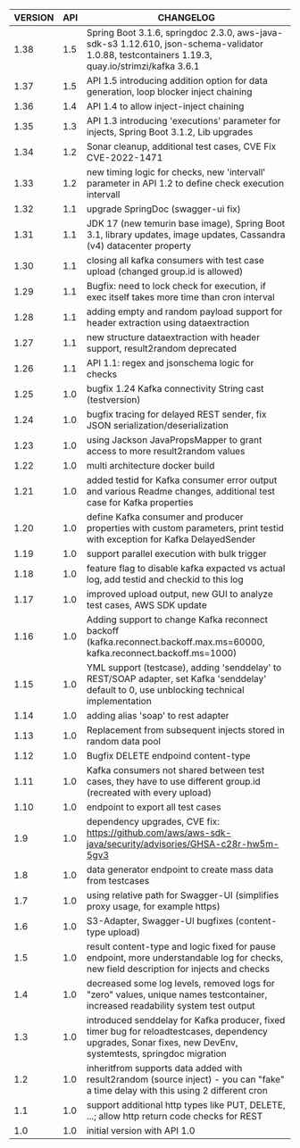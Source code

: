 | VERSION | API | CHANGELOG                                                                                                                                                    |
|---------|-----|--------------------------------------------------------------------------------------------------------------------------------------------------------------|
| 1.38    | 1.5 | Spring Boot 3.1.6, springdoc 2.3.0, aws-java-sdk-s3 1.12.610, json-schema-validator 1.0.88, testcontainers 1.19.3, quay.io/strimzi/kafka 3.6.1 |
| 1.37    | 1.5 | API 1.5 introducing addition option for data generation, loop blocker inject chaining |
| 1.36    | 1.4 | API 1.4 to allow inject-inject chaining |
| 1.35    | 1.3 | API 1.3 introducing 'executions' parameter for injects, Spring Boot 3.1.2, Lib upgrades |
| 1.34    | 1.2 | Sonar cleanup, additional test cases, CVE Fix CVE-2022-1471 |
| 1.33    | 1.2 | new timing logic for checks, new 'intervall' parameter in API 1.2 to define check execution intervall |
| 1.32    | 1.1 | upgrade SpringDoc (swagger-ui fix) |
| 1.31    | 1.1 | JDK 17 (new temurin base image), Spring Boot 3.1, library updates, image updates, Cassandra (v4) datacenter property |
| 1.30    | 1.1 | closing all kafka consumers with test case upload (changed group.id is allowed) |
| 1.29    | 1.1 | Bugfix: need to lock check for execution, if exec itself takes more time than cron interval |
| 1.28    | 1.1 | adding empty and random payload support for header extraction using dataextraction |
| 1.27    | 1.1 | new structure dataextraction with header support, result2random deprecated |
| 1.26    | 1.1 | API 1.1: regex and jsonschema logic for checks |
| 1.25    | 1.0 | bugfix 1.24 Kafka connectivity String cast (testversion) |
| 1.24    | 1.0 | bugfix tracing for delayed REST sender, fix JSON serialization/deserialization |
| 1.23    | 1.0 | using Jackson JavaPropsMapper to grant access to more result2random values |
| 1.22    | 1.0 | multi architecture docker build |
| 1.21    | 1.0 | added testid for Kafka consumer error output and various Readme changes, additional test case for Kafka properties |
| 1.20    | 1.0 | define Kafka consumer and producer properties with custom parameters, print testid with exception for Kafka DelayedSender |
| 1.19    | 1.0 | support parallel execution with bulk trigger |
| 1.18    | 1.0 | feature flag to disable kafka expacted vs actual log, add testid and checkid to this log |
| 1.17    | 1.0 | improved upload output, new GUI to analyze test cases, AWS SDK update |
| 1.16    | 1.0 | Adding support to change Kafka reconnect backoff (kafka.reconnect.backoff.max.ms=60000, kafka.reconnect.backoff.ms=1000) |
| 1.15    | 1.0 | YML support (testcase), adding 'senddelay' to REST/SOAP adapter, set Kafka 'senddelay' default to 0, use unblocking technical implementation                 |
| 1.14    | 1.0 | adding alias 'soap' to rest adapter                                                                                                                          |
| 1.13    | 1.0 | Replacement from subsequent injects stored in random data pool                                                                                               |
| 1.12    | 1.0 | Bugfix DELETE endpoind content-type                                                                                                                          |
| 1.11    | 1.0 | Kafka consumers not shared between test cases, they have to use different group.id (recreated with every upload)                                             |
| 1.10    | 1.0 | endpoint to export all test cases                                                                                                                            |
| 1.9     | 1.0 | dependency upgrades, CVE fix: https://github.com/aws/aws-sdk-java/security/advisories/GHSA-c28r-hw5m-5gv3                                                    |
| 1.8     | 1.0 | data generator endpoint to create mass data from testcases                                                                                                   |
| 1.7     | 1.0 | using relative path for Swagger-UI (simplifies proxy usage, for example https)                                                                               |
| 1.6     | 1.0 | S3-Adapter, Swagger-UI bugfixes (content-type upload)                                                                                                        |
| 1.5     | 1.0 | result content-type and logic fixed for pause endpoint, more understandable log for checks, new field description for injects and checks                     |
| 1.4     | 1.0 | decreased some log levels, removed logs for "zero" values, unique names testcontainer, increased readability system test output                              |
| 1.3     | 1.0 | introduced senddelay for Kafka producer, fixed timer bug for reloadtestcases, dependency upgrades, Sonar fixes, new DevEnv, systemtests, springdoc migration |
| 1.2     | 1.0 | inheritfrom supports data added with result2random (source inject) - you can "fake" a time delay with this using 2 different cron                            |
| 1.1     | 1.0 | support additional http types like PUT, DELETE, ...; allow http return code checks for REST                                                                  |
| 1.0     | 1.0 | initial version with API 1.0                                                                                                                                 |